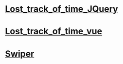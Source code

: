 # [Lost_track_of_time_JQuery](/Lost_track_of_time_JQuery)

# [Lost_track_of_time_vue](/Lost_track_of_time_vue)

# [Swiper](./swiper)
